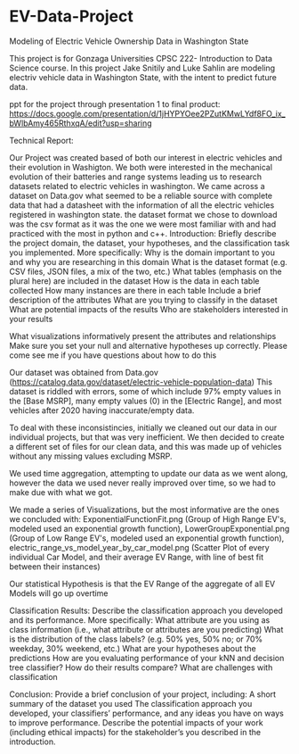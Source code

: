 # EV-Data-Project
Modeling of Electric Vehicle Ownership Data in Washington State

This project is for Gonzaga Universities CPSC 222- Introduction to Data Science course. In this project Jake Snitily and Luke Sahlin are modeling electriv vehicle data in Washington State, with the intent to predict future data.

ppt for the project through presentation 1 to final product:
  https://docs.google.com/presentation/d/1jHYPYOee2PZutKMwLYdf8FO_ix_bWlbAmy465RthxqA/edit?usp=sharing

Technical Report:
  
  Our Project was created based of both our interest in electric vehicles and their evolution in Washigton. We both were interested in the mechanical evolution of their batteries and range systems leading us to research datasets related to electric vehicles in washington. We came across a dataset on Data.gov what seemed to be a reliable source with complete data that had a datasheet with the information of all the electric vehicles registered in washington state. the dataset format we chose to download was the csv format as it was the one we were most familiar with and had practiced with the most in python and c++.
  Introduction: Briefly describe the project domain, the dataset, your hypotheses, and the classification task you implemented. More specifically:
    Why is the domain important to you and why you are researching in this domain
    What is the dataset format (e.g. CSV files, JSON files, a mix of the two, etc.)
    What tables (emphasis on the plural here) are included in the dataset
      How is the data in each table collected
      How many instances are there in each table
    Include a brief description of the attributes
    What are you trying to classify in the dataset
    What are potential impacts of the results
    Who are stakeholders interested in your results


What visualizations informatively present the attributes and relationships
Make sure you set your null and alternative hypotheses up correctly. Please come see me if you have questions about how to do this

Our dataset was obtained from Data.gov (https://catalog.data.gov/dataset/electric-vehicle-population-data)
This dataset is riddled with errors, some of which include 97% empty values in the [Base MSRP], many empty values (0) in the [Electric Range], and most vehicles after 2020 having inaccurate/empty data.

To deal with these inconsistincies, initially we cleaned out our data in our individual projects, but that was very inefficient. We then decided to create a different set of files for our clean data, and this was made up of vehicles without any missing values excluding MSRP. 

We used time aggregation, attempting to update our data as we went along, however the data we used never really improved over time, so we had to make due with what we got.

We made a series of Visualizations, but the most informative are the ones we concluded with: ExponentialFunctionFit.png (Group of High Range EV's, modeled used an exponential growth function), LowerGroupExponential.png (Group of Low Range EV's, modeled used an exponential growth function), electric_range_vs_model_year_by_car_model.png (Scatter Plot of every individual Car Model, and their average EV Range, with line of best fit between their instances)


Our statistical Hypothesis is that the EV Range of the aggregate of all EV Models will go up overtime

Classification Results: Describe the classification approach you developed and its performance. More specifically:
What attribute are you using as class information (i.e., what attribute or attributes are you predicting)
What is the distribution of the class labels? (e.g. 50% yes, 50% no; or 70% weekday, 30% weekend, etc.)
What are your hypotheses about the predictions
How are you evaluating performance of your kNN and decision tree classifier? How do their results compare?
What are challenges with classification

Conclusion: Provide a brief conclusion of your project, including:
A short summary of the dataset you used
The classification approach you developed, your classifiers’ performance, and any ideas you have on ways to improve performance. 
Describe the potential impacts of your work (including ethical impacts) for the stakeholder’s you described in the introduction.
